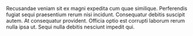 Recusandae veniam sit ex magni expedita cum quae similique. Perferendis fugiat sequi praesentium rerum nisi incidunt. Consequatur debitis suscipit autem. At consequatur provident. Officia optio est corrupti laborum rerum nulla ipsa ut. Sequi nulla debitis nesciunt impedit qui.